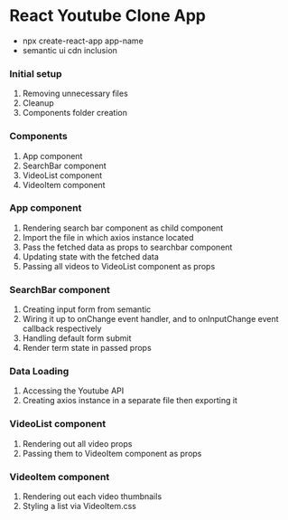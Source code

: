 # React Youtube Clone App

- npx create-react-app app-name
- semantic ui cdn inclusion

### Initial setup

1. Removing unnecessary files
2. Cleanup
3. Components folder creation

### Components

1. App component
2. SearchBar component
3. VideoList component
4. VideoItem component

### App component

1. Rendering search bar component as child component
2. Import the file in which axios instance located
3. Pass the fetched data as props to searchbar component
4. Updating state with the fetched data
5. Passing all videos to VideoList component as props

### SearchBar component

1. Creating input form from semantic
2. Wiring it up to onChange event handler, and to onInputChange event callback respectively
3. Handling default form submit
4. Render term state in passed props

### Data Loading

1. Accessing the Youtube API
2. Creating axios instance in a separate file then exporting it

### VideoList component

1. Rendering out all video props
2. Passing them to VideoItem component as props

### VideoItem component

1. Rendering out each video thumbnails
2. Styling a list via VideoItem.css
